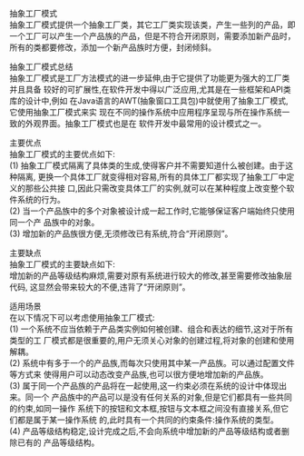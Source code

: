<p>抽象工厂模式
<br>抽象工厂模式提供一个抽象工厂类，其它工厂类实现该类，产生一些列的产品，即一个工厂可以产生一个产品族的产品，但是不符合开闭原则，需要添加新产品时，所有的类都要修改，添加一个新产品族时方便，封闭倾斜。
<p>抽象工厂模式总结<br>抽象工厂模式是工厂方法模式的进一步延伸,由于它提供了功能更为强大的工厂类并且具备 较好的可扩展性,在软件开发中得以广泛应用,尤其是在一些框架和API类库的设计中,例如 在Java语言的AWT(抽象窗口工具包)中就使用了抽象工厂模式,它使用抽象工厂模式来实 现在不同的操作系统中应用程序呈现与所在操作系统一致的外观界面。抽象工厂模式也是在 软件开发中最常用的设计模式之一。
<p>主要优点 
<br>抽象工厂模式的主要优点如下:
<br>(1) 抽象工厂模式隔离了具体类的生成,使得客户并不需要知道什么被创建。由于这种隔离, 更换一个具体工厂就变得相对容易,所有的具体工厂都实现了抽象工厂中定义的那些公共接 口,因此只需改变具体工厂的实例,就可以在某种程度上改变整个软件系统的行为。<br>(2) 当一个产品族中的多个对象被设计成一起工作时,它能够保证客户端始终只使用同一个产 品族中的对象。<br>(3) 增加新的产品族很方便,无须修改已有系统,符合“开闭原则”。
<p>主要缺点<br>抽象工厂模式的主要缺点如下:<br>增加新的产品等级结构麻烦,需要对原有系统进行较大的修改,甚至需要修改抽象层代码, 这显然会带来较大的不便,违背了“开闭原则”。<p>适用场景 
<br>
在以下情况下可以考虑使用抽象工厂模式:
<br>(1) 一个系统不应当依赖于产品类实例如何被创建、组合和表达的细节,这对于所有类型的工 厂模式都是很重要的,用户无须关心对象的创建过程,将对象的创建和使用解耦。<br>(2) 系统中有多于一个的产品族,而每次只使用其中某一产品族。可以通过配置文件等方式来 使得用户可以动态改变产品族,也可以很方便地增加新的产品族。<br>(3) 属于同一个产品族的产品将在一起使用,这一约束必须在系统的设计中体现出来。同一个 产品族中的产品可以是没有任何关系的对象,但是它们都具有一些共同的约束,如同一操作 系统下的按钮和文本框,按钮与文本框之间没有直接关系,但它们都是属于某一操作系统 的,此时具有一个共同的约束条件:操作系统的类型。<br>(4) 产品等级结构稳定,设计完成之后,不会向系统中增加新的产品等级结构或者删除已有的 产品等级结构。